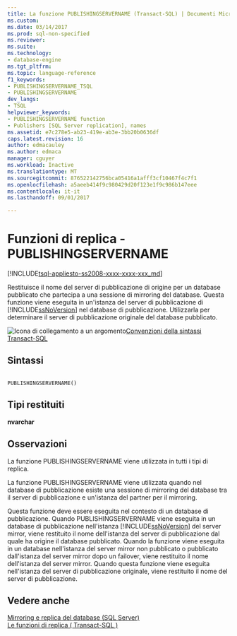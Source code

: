 ```yaml
---
title: La funzione PUBLISHINGSERVERNAME (Transact-SQL) | Documenti Microsoft
ms.custom: 
ms.date: 03/14/2017
ms.prod: sql-non-specified
ms.reviewer: 
ms.suite: 
ms.technology:
- database-engine
ms.tgt_pltfrm: 
ms.topic: language-reference
f1_keywords:
- PUBLISHINGSERVERNAME_TSQL
- PUBLISHINGSERVERNAME
dev_langs:
- TSQL
helpviewer_keywords:
- PUBLISHINGSERVERNAME function
- Publishers [SQL Server replication], names
ms.assetid: e7c278e5-ab23-419e-ab3e-3bb20b0636df
caps.latest.revision: 16
author: edmacauley
ms.author: edmaca
manager: cguyer
ms.workload: Inactive
ms.translationtype: MT
ms.sourcegitcommit: 876522142756bca05416a1afff3cf10467f4c7f1
ms.openlocfilehash: a5aeeb414f9c980429d20f123e1f9c986b147eee
ms.contentlocale: it-it
ms.lasthandoff: 09/01/2017

---
```

# <a name="replication-functions---publishingservername"></a>Funzioni di replica - PUBLISHINGSERVERNAME
[!INCLUDE[tsql-appliesto-ss2008-xxxx-xxxx-xxx_md](../../includes/tsql-appliesto-ss2008-xxxx-xxxx-xxx-md.md)]

  Restituisce il nome del server di pubblicazione di origine per un database pubblicato che partecipa a una sessione di mirroring del database. Questa funzione viene eseguita in un'istanza del server di pubblicazione di [!INCLUDE[ssNoVersion](../../includes/ssnoversion-md.md)] nel database di pubblicazione. Utilizzarla per determinare il server di pubblicazione originale del database pubblicato.  
  
 ![Icona di collegamento a un argomento](../../database-engine/configure-windows/media/topic-link.gif "Icona di collegamento a un argomento")[Convenzioni della sintassi Transact-SQL](../../t-sql/language-elements/transact-sql-syntax-conventions-transact-sql.md)  
  
## <a name="syntax"></a>Sintassi  
  
```  
  
PUBLISHINGSERVERNAME()  
```  
  
## <a name="return-types"></a>Tipi restituiti  
 **nvarchar**  
  
## <a name="remarks"></a>Osservazioni  
 La funzione PUBLISHINGSERVERNAME viene utilizzata in tutti i tipi di replica.  
  
 La funzione PUBLISHINGSERVERNAME viene utilizzata quando nel database di pubblicazione esiste una sessione di mirroring del database tra il server di pubblicazione e un'istanza del partner per il mirroring.  
  
 Questa funzione deve essere eseguita nel contesto di un database di pubblicazione. Quando PUBLISHINGSERVERNAME viene eseguita in un database di pubblicazione nell'istanza [!INCLUDE[ssNoVersion](../../includes/ssnoversion-md.md)] del server mirror, viene restituito il nome dell'istanza del server di pubblicazione dal quale ha origine il database pubblicato. Quando la funzione viene eseguita in un database nell'istanza del server mirror non pubblicato o pubblicato dall'istanza del server mirror dopo un failover, viene restituito il nome dell'istanza del server mirror. Quando questa funzione viene eseguita nell'istanza del server di pubblicazione originale, viene restituito il nome del server di pubblicazione.  
  
## <a name="see-also"></a>Vedere anche  
 [Mirroring e replica del database &#40;SQL Server&#41;](../../database-engine/database-mirroring/database-mirroring-and-replication-sql-server.md)   
 [Le funzioni di replica &#40; Transact-SQL &#41;](http://msdn.microsoft.com/library/53702dee-de58-47d5-a552-7f32000f77d4)  
  
  

